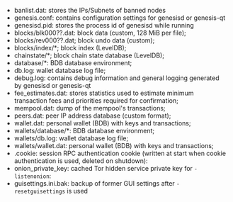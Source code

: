 
* banlist.dat: stores the IPs/Subnets of banned nodes
* genesis.conf: contains configuration settings for genesisd or genesis-qt
* genesisd.pid: stores the process id of genesisd while running
* blocks/blk000??.dat: block data (custom, 128 MiB per file);
* blocks/rev000??.dat; block undo data (custom);
* blocks/index/*; block index (LevelDB);
* chainstate/*; block chain state database (LevelDB);
* database/*: BDB database environment;
* db.log: wallet database log file;
* debug.log: contains debug information and general logging generated by genesisd or genesis-qt
* fee_estimates.dat: stores statistics used to estimate minimum transaction fees and priorities required for confirmation;
* mempool.dat: dump of the mempool's transactions;
* peers.dat: peer IP address database (custom format);
* wallet.dat: personal wallet (BDB) with keys and transactions;
* wallets/database/*: BDB database environment;
* wallets/db.log: wallet database log file;
* wallets/wallet.dat: personal wallet (BDB) with keys and transactions;
* .cookie: session RPC authentication cookie (written at start when cookie authentication is used, deleted on shutdown):
* onion_private_key: cached Tor hidden service private key for `-listenonion`:
* guisettings.ini.bak: backup of former GUI settings after `-resetguisettings` is used
